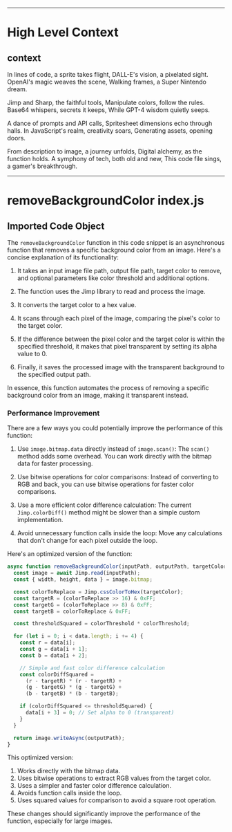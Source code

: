 

  ---
# High Level Context
## context
In lines of code, a sprite takes flight,
DALL-E's vision, a pixelated sight.
OpenAI's magic weaves the scene,
Walking frames, a Super Nintendo dream.

Jimp and Sharp, the faithful tools,
Manipulate colors, follow the rules.
Base64 whispers, secrets it keeps,
While GPT-4 wisdom quietly seeps.

A dance of prompts and API calls,
Spritesheet dimensions echo through halls.
In JavaScript's realm, creativity soars,
Generating assets, opening doors.

From description to image, a journey unfolds,
Digital alchemy, as the function holds.
A symphony of tech, both old and new,
This code file sings, a gamer's breakthrough.


---
# removeBackgroundColor index.js
## Imported Code Object
The `removeBackgroundColor` function in this code snippet is an asynchronous function that removes a specific background color from an image. Here's a concise explanation of its functionality:

1. It takes an input image file path, output file path, target color to remove, and optional parameters like color threshold and additional options.

2. The function uses the Jimp library to read and process the image.

3. It converts the target color to a hex value.

4. It scans through each pixel of the image, comparing the pixel's color to the target color.

5. If the difference between the pixel color and the target color is within the specified threshold, it makes that pixel transparent by setting its alpha value to 0.

6. Finally, it saves the processed image with the transparent background to the specified output path.

In essence, this function automates the process of removing a specific background color from an image, making it transparent instead.

### Performance Improvement

There are a few ways you could potentially improve the performance of this function:

1. Use `image.bitmap.data` directly instead of `image.scan()`:
   The `scan()` method adds some overhead. You can work directly with the bitmap data for faster processing.

2. Use bitwise operations for color comparisons:
   Instead of converting to RGB and back, you can use bitwise operations for faster color comparisons.

3. Use a more efficient color difference calculation:
   The current `Jimp.colorDiff()` method might be slower than a simple custom implementation.

4. Avoid unnecessary function calls inside the loop:
   Move any calculations that don't change for each pixel outside the loop.

Here's an optimized version of the function:

```javascript
async function removeBackgroundColor(inputPath, outputPath, targetColor, colorThreshold = 0, options = {}) {
  const image = await Jimp.read(inputPath);
  const { width, height, data } = image.bitmap;

  const colorToReplace = Jimp.cssColorToHex(targetColor);
  const targetR = (colorToReplace >> 16) & 0xFF;
  const targetG = (colorToReplace >> 8) & 0xFF;
  const targetB = colorToReplace & 0xFF;

  const thresholdSquared = colorThreshold * colorThreshold;

  for (let i = 0; i < data.length; i += 4) {
    const r = data[i];
    const g = data[i + 1];
    const b = data[i + 2];

    // Simple and fast color difference calculation
    const colorDiffSquared = 
      (r - targetR) * (r - targetR) +
      (g - targetG) * (g - targetG) +
      (b - targetB) * (b - targetB);

    if (colorDiffSquared <= thresholdSquared) {
      data[i + 3] = 0; // Set alpha to 0 (transparent)
    }
  }

  return image.writeAsync(outputPath);
}
```

This optimized version:

1. Works directly with the bitmap data.
2. Uses bitwise operations to extract RGB values from the target color.
3. Uses a simpler and faster color difference calculation.
4. Avoids function calls inside the loop.
5. Uses squared values for comparison to avoid a square root operation.

These changes should significantly improve the performance of the function, especially for large images.

  